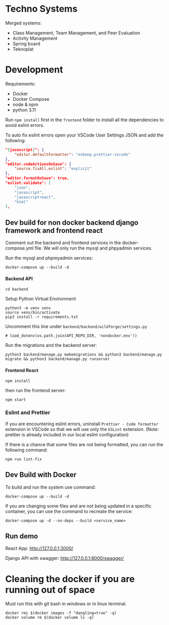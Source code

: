 # Techno Systems

Merged systems:
- Class Management, Team Management, and Peer Evaluation
- Activity Management
- Spring board
- Teknoplat 


# Development

Requirements:
- Docker
- Docker Compose
- node & npm
- python 3.11

Run `npm install` first in the `frontend` folder to install all the dependencies to avoid eslint errors.

To auto fix eslint errors open your VSCode User Settings JSON and add the following:
```json
"[javascript]": {
    "editor.defaultFormatter": "esbenp.prettier-vscode"
},
"editor.codeActionsOnSave": {
    "source.fixAll.eslint": "explicit"
},
"editor.formatOnSave": true, 
"eslint.validate": [
    "json",
    "javascript",
    "javascriptreact",
    "html"
],
```

## Dev build for non docker backend django framework and frontend react

Comment out the backend and frontend services in the docker-compose.yml file.
We will only run the mysql and phpyadmin services.

Run the mysql and phpmyadmin services:
```
docker-compose up --build -d
```

#### Backend API
```
cd backend
```

Setup Python Virtual Environment
```
python3 -m venv venv
source venv/bin/activate
pip3 install -r requirements.txt
```

Uncomment this line under `backend/backend/wildforge/settings.py`
```
# load_dotenv(os.path.join(API_REPO_DIR, 'nondocker.env'))
```


Run the migrations and the backend server:
```
python3 backend/manage.py makemigrations && python3 backend/manage.py migrate && python3 backend/manage.py runserver
```


#### Frontend React
```
npm install
```

then run the frontend server:
```
npm start
```

### Eslint and Prettier
If you are encountering eslint errors, uninstall `Prettier - Code formatter` extension in VSCode so that we will use only the `ESLint` extension. (Note: prettier is already included in our local eslint configuration)

If there is a chance that some files are not being formatted, you can run the following command:
```
npm run lint-fix
```

## Dev Build with Docker

To build and run the system use command:
```
docker-compose up --build -d
```

If you are changing some files and are not being updated in a specific container, you can use the command to recreate the service:
```
docker-compose up -d --no-deps --build <service_name>
```

## Run demo
React App:                  http://127.0.0.1:3000/

Django API with swagger:    http://127.0.0.1:8000/swagger/



# Cleaning the docker if you are running out of space

Must run this with git bash in windows or in linux terminal.
```
docker rmi $(docker images -f "dangling=true" -q)
docker volume rm $(docker volume ls -q)
```